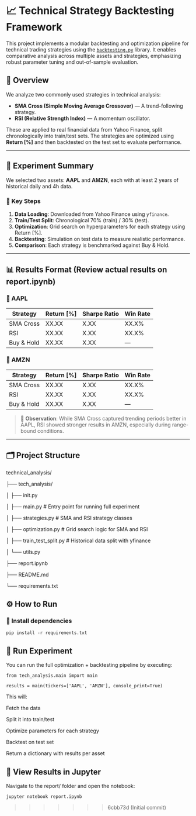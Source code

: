 
# 📈 Technical Strategy Backtesting Framework

This project implements a modular backtesting and optimization pipeline for technical trading strategies using the [`backtesting.py`](https://kernc.github.io/backtesting.py/) library. It enables comparative analysis across multiple assets and strategies, emphasizing robust parameter tuning and out-of-sample evaluation.

## 🧠 Overview

We analyze two commonly used strategies in technical analysis:

- **SMA Cross (Simple Moving Average Crossover)** — A trend-following strategy.
- **RSI (Relative Strength Index)** — A momentum oscillator.

These are applied to real financial data from Yahoo Finance, split chronologically into train/test sets. The strategies are optimized using **Return [%]** and then backtested on the test set to evaluate performance.

---

## 🧪 Experiment Summary

We selected two assets: **AAPL** and **AMZN**, each with at least 2 years of historical daily and 4h data.

### 📌 Key Steps

1. **Data Loading**: Downloaded from Yahoo Finance using `yfinance`.
2. **Train/Test Split**: Chronological 70% (train) / 30% (test).
3. **Optimization**: Grid search on hyperparameters for each strategy using Return [%].
4. **Backtesting**: Simulation on test data to measure realistic performance.
5. **Comparison**: Each strategy is benchmarked against Buy & Hold.

---

## 📊 Results Format (Review actual results on report.ipynb)

### 🔹 AAPL

| Strategy    | Return [%] | Sharpe Ratio | Win Rate |
|-------------|------------|---------------|----------|
| SMA Cross   | XX.XX      | X.XX          | XX.X%    |
| RSI         | XX.XX      | X.XX          | XX.X%    |
| Buy & Hold  | XX.XX      | X.XX          | —        |

### 🔹 AMZN

| Strategy    | Return [%] | Sharpe Ratio | Win Rate |
|-------------|------------|---------------|----------|
| SMA Cross   | XX.XX      | X.XX          | XX.X%    |
| RSI         | XX.XX      | X.XX          | XX.X%    |
| Buy & Hold  | XX.XX      | X.XX          | —        |

> 🔎 **Observation**: While SMA Cross captured trending periods better in AAPL, RSI showed stronger results in AMZN, especially during range-bound conditions.

---

## 🗂️ Project Structure

technical_analysis/

├── tech_analysis/

│ ├── init.py

│ ├── main.py # Entry point for running full experiment

│ ├── strategies.py # SMA and RSI strategy classes

│ ├── optimization.py # Grid search logic for SMA and RSI

│ ├── train_test_split.py # Historical data split with yfinance

│ └── utils.py 

├── report.ipynb

├── README.md

└── requirements.txt

## ⚙️ How to Run

### 🔧 Install dependencies

```
pip install -r requirements.txt
```

## 🚀 Run Experiment

You can run the full optimization + backtesting pipeline by executing:

```
from tech_analysis.main import main

results = main(tickers=['AAPL', 'AMZN'], console_print=True)
```

This will:

Fetch the data

Split it into train/test

Optimize parameters for each strategy

Backtest on test set

Return a dictionary with results per asset

## 📓 View Results in Jupyter

Navigate to the report/ folder and open the notebook:

```
jupyter notebook report.ipynb
```
>>>>>>> 6cbb73d (Initial commit)
